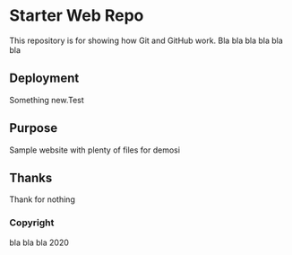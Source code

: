 # Starter Web Repo

This repository is for showing how Git and GitHub work. Bla bla bla
bla bla bla

## Deployment

Something new.Test

## Purpose

Sample website with plenty of files for demosi


## Thanks

Thank for nothing

### Copyright

bla bla bla 2020
